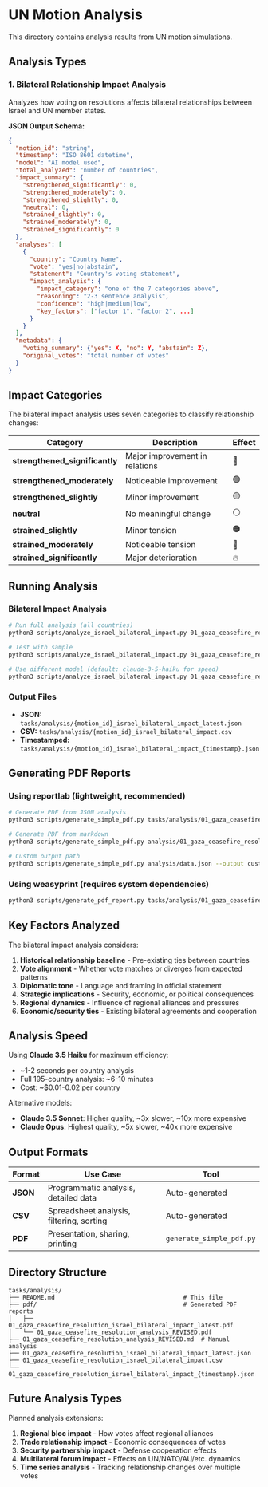 # UN Motion Analysis

This directory contains analysis results from UN motion simulations.

## Analysis Types

### 1. Bilateral Relationship Impact Analysis

Analyzes how voting on resolutions affects bilateral relationships between Israel and UN member states.

**JSON Output Schema:**

```json
{
  "motion_id": "string",
  "timestamp": "ISO 8601 datetime",
  "model": "AI model used",
  "total_analyzed": "number of countries",
  "impact_summary": {
    "strengthened_significantly": 0,
    "strengthened_moderately": 0,
    "strengthened_slightly": 0,
    "neutral": 0,
    "strained_slightly": 0,
    "strained_moderately": 0,
    "strained_significantly": 0
  },
  "analyses": [
    {
      "country": "Country Name",
      "vote": "yes|no|abstain",
      "statement": "Country's voting statement",
      "impact_analysis": {
        "impact_category": "one of the 7 categories above",
        "reasoning": "2-3 sentence analysis",
        "confidence": "high|medium|low",
        "key_factors": ["factor 1", "factor 2", ...]
      }
    }
  ],
  "metadata": {
    "voting_summary": {"yes": X, "no": Y, "abstain": Z},
    "original_votes": "total number of votes"
  }
}
```

## Impact Categories

The bilateral impact analysis uses seven categories to classify relationship changes:

| Category | Description | Effect |
|----------|-------------|--------|
| **strengthened_significantly** | Major improvement in relations | 💚 |
| **strengthened_moderately** | Noticeable improvement | 🟢 |
| **strengthened_slightly** | Minor improvement | 🟡 |
| **neutral** | No meaningful change | ⚪ |
| **strained_slightly** | Minor tension | 🟠 |
| **strained_moderately** | Noticeable tension | 🔴 |
| **strained_significantly** | Major deterioration | 🔥 |

## Running Analysis

### Bilateral Impact Analysis

```bash
# Run full analysis (all countries)
python3 scripts/analyze_israel_bilateral_impact.py 01_gaza_ceasefire_resolution

# Test with sample
python3 scripts/analyze_israel_bilateral_impact.py 01_gaza_ceasefire_resolution --sample 5

# Use different model (default: claude-3-5-haiku for speed)
python3 scripts/analyze_israel_bilateral_impact.py 01_gaza_ceasefire_resolution --model claude-3-5-sonnet-20241022
```

### Output Files

- **JSON:** `tasks/analysis/{motion_id}_israel_bilateral_impact_latest.json`
- **CSV:** `tasks/analysis/{motion_id}_israel_bilateral_impact.csv`
- **Timestamped:** `tasks/analysis/{motion_id}_israel_bilateral_impact_{timestamp}.json`

## Generating PDF Reports

### Using reportlab (lightweight, recommended)

```bash
# Generate PDF from JSON analysis
python3 scripts/generate_simple_pdf.py tasks/analysis/01_gaza_ceasefire_resolution_israel_bilateral_impact_latest.json

# Generate PDF from markdown
python3 scripts/generate_simple_pdf.py analysis/01_gaza_ceasefire_resolution_analysis_REVISED.md

# Custom output path
python3 scripts/generate_simple_pdf.py analysis/data.json --output custom_report.pdf
```

### Using weasyprint (requires system dependencies)

```bash
python3 scripts/generate_pdf_report.py tasks/analysis/01_gaza_ceasefire_resolution_israel_bilateral_impact_latest.json
```

## Key Factors Analyzed

The bilateral impact analysis considers:

1. **Historical relationship baseline** - Pre-existing ties between countries
2. **Vote alignment** - Whether vote matches or diverges from expected patterns
3. **Diplomatic tone** - Language and framing in official statement
4. **Strategic implications** - Security, economic, or political consequences
5. **Regional dynamics** - Influence of regional alliances and pressures
6. **Economic/security ties** - Existing bilateral agreements and cooperation

## Analysis Speed

Using **Claude 3.5 Haiku** for maximum efficiency:
- ~1-2 seconds per country analysis
- Full 195-country analysis: ~6-10 minutes
- Cost: ~$0.01-0.02 per country

Alternative models:
- **Claude 3.5 Sonnet**: Higher quality, ~3x slower, ~10x more expensive
- **Claude Opus**: Highest quality, ~5x slower, ~40x more expensive

## Output Formats

| Format | Use Case | Tool |
|--------|----------|------|
| **JSON** | Programmatic analysis, detailed data | Auto-generated |
| **CSV** | Spreadsheet analysis, filtering, sorting | Auto-generated |
| **PDF** | Presentation, sharing, printing | `generate_simple_pdf.py` |

## Directory Structure

```
tasks/analysis/
├── README.md                                    # This file
├── pdf/                                         # Generated PDF reports
│   ├── 01_gaza_ceasefire_resolution_israel_bilateral_impact_latest.pdf
│   └── 01_gaza_ceasefire_resolution_analysis_REVISED.pdf
├── 01_gaza_ceasefire_resolution_analysis_REVISED.md  # Manual analysis
├── 01_gaza_ceasefire_resolution_israel_bilateral_impact_latest.json
├── 01_gaza_ceasefire_resolution_israel_bilateral_impact.csv
└── 01_gaza_ceasefire_resolution_israel_bilateral_impact_{timestamp}.json
```

## Future Analysis Types

Planned analysis extensions:

1. **Regional bloc impact** - How votes affect regional alliances
2. **Trade relationship impact** - Economic consequences of votes
3. **Security partnership impact** - Defense cooperation effects
4. **Multilateral forum impact** - Effects on UN/NATO/AU/etc. dynamics
5. **Time series analysis** - Tracking relationship changes over multiple votes
